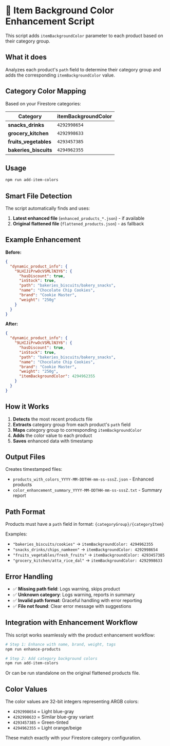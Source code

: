 # 🎨 Item Background Color Enhancement Script

This script adds `itemBackgroundColor` parameter to each product based on their category group.

## What it does

Analyzes each product's `path` field to determine their category group and adds the corresponding `itemBackgroundColor` value.

## Category Color Mapping

Based on your Firestore categories:

| Category | itemBackgroundColor |
|----------|-------------------|
| **snacks_drinks** | `4292998654` |
| **grocery_kitchen** | `4292998633` |  
| **fruits_vegetables** | `4293457385` |
| **bakeries_biscuits** | `4294962355` |

## Usage

```bash
npm run add-item-colors
```

## Smart File Detection

The script automatically finds and uses:
1. **Latest enhanced file** (`enhanced_products_*.json`) - if available
2. **Original flattened file** (`flattened_products.json`) - as fallback

## Example Enhancement

**Before:**
```json
{
  "dynamic_product_info": {
    "9LHIJiPrwOcVSMLlN3Y6": {
      "hasDiscount": true,
      "inStock": true,
      "path": "bakeries_biscuits/bakery_snacks",
      "name": "Chocolate Chip Cookies",
      "brand": "Cookie Master",
      "weight": "250g"
    }
  }
}
```

**After:**
```json
{
  "dynamic_product_info": {
    "9LHIJiPrwOcVSMLlN3Y6": {
      "hasDiscount": true,
      "inStock": true,
      "path": "bakeries_biscuits/bakery_snacks",
      "name": "Chocolate Chip Cookies", 
      "brand": "Cookie Master",
      "weight": "250g",
      "itemBackgroundColor": 4294962355
    }
  }
}
```

## How it Works

1. **Detects** the most recent products file
2. **Extracts** category group from each product's `path` field
3. **Maps** category group to corresponding `itemBackgroundColor`
4. **Adds** the color value to each product
5. **Saves** enhanced data with timestamp

## Output Files

Creates timestamped files:
- `products_with_colors_YYYY-MM-DDTHH-mm-ss-sssZ.json` - Enhanced products
- `color_enhancement_summary_YYYY-MM-DDTHH-mm-ss-sssZ.txt` - Summary report

## Path Format

Products must have a `path` field in format: `{categoryGroup}/{categoryItem}`

Examples:
- `"bakeries_biscuits/cookies"` → `itemBackgroundColor: 4294962355`
- `"snacks_drinks/chips_namkeen"` → `itemBackgroundColor: 4292998654`
- `"fruits_vegetables/fresh_fruits"` → `itemBackgroundColor: 4293457385`
- `"grocery_kitchen/atta_rice_dal"` → `itemBackgroundColor: 4292998633`

## Error Handling

- ✅ **Missing path field**: Logs warning, skips product
- ✅ **Unknown category**: Logs warning, reports in summary  
- ✅ **Invalid path format**: Graceful handling with error reporting
- ✅ **File not found**: Clear error message with suggestions

## Integration with Enhancement Workflow

This script works seamlessly with the product enhancement workflow:

```bash
# Step 1: Enhance with name, brand, weight, tags
npm run enhance-products

# Step 2: Add category background colors  
npm run add-item-colors
```

Or can be run standalone on the original flattened products file.

## Color Values

The color values are 32-bit integers representing ARGB colors:
- `4292998654` = Light blue-gray
- `4292998633` = Similar blue-gray variant  
- `4293457385` = Green-tinted
- `4294962355` = Light orange/beige

These match exactly with your Firestore category configuration.
